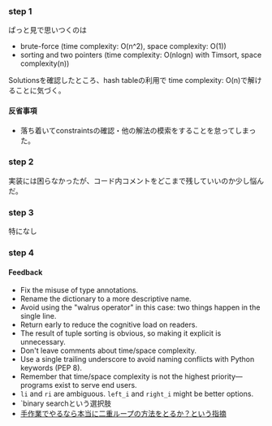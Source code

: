 ### step 1

ぱっと見で思いつくのは
- brute-force (time complexity: O(n^2), space complexity: O(1))
- sorting and two pointers (time complexity: O(nlogn) with Timsort, space complexity(n))

Solutionsを確認したところ、hash tableの利用で time complexity: O(n)で解けることに気づく。

#### 反省事項

- 落ち着いてconstraintsの確認・他の解法の模索をすることを怠ってしまった。

### step 2

実装には困らなかったが、コード内コメントをどこまで残していいのか少し悩んだ。

### step 3

特になし

### step 4

#### Feedback

- Fix the misuse of type annotations.
- Rename the dictionary to a more descriptive name.
- Avoid using the "walrus operator" in this case: two things happen in the single line.
- Return early to reduce the cognitive load on readers.
- The result of tuple sorting is obvious, so making it explicit is unnecessary.
- Don't leave comments about time/space complexity.
- Use a single trailing underscore to avoid naming conflicts with Python keywords (PEP 8).
- Remember that time/space complexity is not the highest priority—programs exist to serve end users.
- `li` and `ri` are ambiguous. `left_i` and `right_i` might be better options.
- `binary searchという選択肢
- [手作業でやるなら本当に二重ループの方法をとるか？という指摘](https://github.com/Satorien/LeetCode/pull/11/files#r2067725547)
